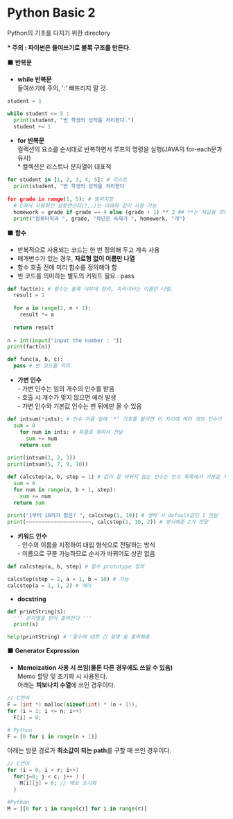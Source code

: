 # Python Basic 2  
Python의 기초를 다지기 위한 directory  

**\* 주의 : 파이썬은 들여쓰기로 블록 구조를 만든다.**  

⬛️ **반복문**  
* **while 반복문**  
들여쓰기에 주의, ':' 빠뜨리지 말 것.  
```python
student = 1

while student <= 5 :
  print(student, "번 학생의 성적을 처리한다.")
  student += 1
```

* **for 반복문**  
컬렉션의 요소를 순서대로 반복하면서 루프의 명령을 실행(JAVA의 for-each문과 유사)  
\* 컬렉션은 리스트나 문자열이 대표적  
```python
for student in [1, 2, 3, 4, 5]: # 리스트
  print(student, "번 학생의 성적을 처리한다
  
for grade in range(1, 5): # 범위지정
  # C에서 사용하던 삼항연산자(?,:)는 아래와 같이 사용 가능
  homework = grade if grade == 4 else (grade + 1) ** 2 ## **는 제곱을 의미하는 듯!!
  print("컴퓨터학과 ", grade, "학년은 숙제가 ", homework, "개")
```

⬛️ **함수**  
* 반복적으로 사용되는 코드는 한 번 정의해 두고 계속 사용  
* 매개변수가 있는 경우, **자료형 없이 이름만 나열**   
* 함수 호출 전에 미리 함수를 정의해야 함  
* 빈 코드를 의미하는 별도의 키워드 필요 : pass  
```python
def fact(n): # 함수는 블록 내부에 정의, 파라미터는 이름만 나열.  
  result = 1
  
  for a in range(2, n + 1):
    result *= a
  
  return result
  
n = int(input("input the number : "))
print(fact(n))

def func(a, b, c):
  pass # 빈 코드를 의미

```

* **가변 인수**  
\- 가변 인수는 임의 개수의 인수를 받음  
\- 호출 시 개수가 맞지 않으면 에러 발생  
\- 가변 인수와 기본값 인수는 맨 뒤에만 올 수 있음  
```python
def intsum(*ints): # 인수 이름 앞에 '*' 기호를 붙이면 이 자리에 여러 개의 인수가 올 수 있음 
  sum = 0
    for num in ints: # 튜플로 묶여서 전달
      sum += num
    return sum
    
print(intsum(1, 2, 3))
print(intsum(5, 7, 9, 10))

def calcstep(a, b, step = 1) # 값이 잘 바뀌지 않는 인수는 인수 목록에서 기본값 지정 가능
  sum = 0
  for num in range(a, b + 1, step):
    sum += num
  return sum
  
print("1부터 10까지 합은? ", calcstep(1, 10)) # 생략 시 default값인 1 전달
print(~~~~~~~~~~~~~~~~~~~~~, calcstep(1, 10, 2)) # 명시해준 2가 전달
```

* **키워드 인수**  
\- 인수의 이름을 지정하여 대입 형식으로 전달하는 방식  
\- 이름으로 구분 가능하므로 순서가 바뀌어도 상관 없음  
```python
def calcstep(a, b, step) # 함수 prototype 정의

calcstep(step = 2, a = 1, b = 10) # 가능
calcstep(a = 1, 1, 2) # 에러
```

* **docstring**  
```python
def printString(s):
  ''' 문자열을 받아 출력한다 '''
  print(s)

help(printString) # '함수에 대한 긴 설명'을 출력해줌
```

⬛️ **Generator Expression**  
* **Memoization 사용 시 쓰임(물론 다른 경우에도 쓰일 수 있음)**  
Memo 할당 및 초기화 시 사용된다.  
아래는 **피보나치 수열**에 쓰인 경우이다.    
```c
// C언어
F = (int *) malloc(sizeof(int) * (n + 1));
for (i = 1; i <= n; i++)
  F[i] = 0;
```
```python
# Python
F = [0 for i in range(n + 1)]
```
아래는 방문 경로가 **최소값이 되는 path**를 구할 때 쓰인 경우이다.   
```c
// C언어  
for (i = 0; i < r; i++)
  for(j=0; j < c; j++ ) { 
    M[i][j] = 0; // 메모 초기화
  }
``` 
```python
#Python
M = [[0 for i in range(c)] for i in range(r)]
```

